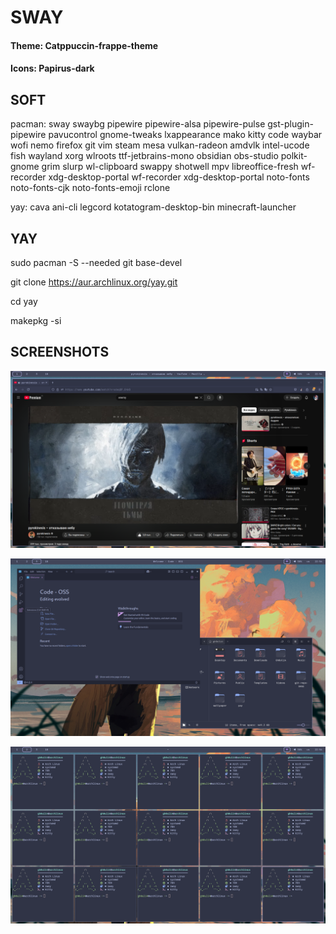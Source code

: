 # SWAY

#### Theme: Catppuccin-frappe-theme

#### Icons: Papirus-dark

## SOFT

pacman: sway swaybg pipewire pipewire-alsa pipewire-pulse gst-plugin-pipewire pavucontrol gnome-tweaks lxappearance mako kitty code waybar wofi nemo firefox git vim steam mesa vulkan-radeon amdvlk intel-ucode fish wayland xorg wlroots  ttf-jetbrains-mono obsidian obs-studio polkit-gnome grim slurp wl-clipboard swappy shotwell mpv libreoffice-fresh wf-recorder xdg-desktop-portal wf-recorder xdg-desktop-portal  noto-fonts noto-fonts-cjk noto-fonts-emoji rclone 

yay: cava ani-cli legcord kotatogram-desktop-bin minecraft-launcher

## YAY

sudo pacman -S --needed git base-devel

git clone https://aur.archlinux.org/yay.git

cd yay

makepkg -si

## SCREENSHOTS

![screen1](https://github.com/Gh0uli4/sway/blob/main/assets/1.png)

![screen2](https://github.com/Gh0uli4/sway/blob/main/assets/2.png)

![screen3](https://github.com/Gh0uli4/sway/blob/main/assets/3.png)
